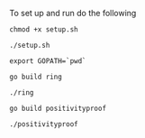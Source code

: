 To set up and run do the following
```
chmod +x setup.sh
```
```
./setup.sh
```
```
export GOPATH=`pwd`
```
```
go build ring
```
```
./ring
```
```
go build positivityproof
```
```
./positivityproof
```
